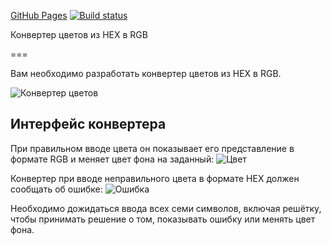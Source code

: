 [GitHub Pages](https://oksanabannova.github.io/forms-hex2rgb/)
[![Build status](https://ci.appveyor.com/api/projects/status/9g6106lrtpfb54fs?svg=true)](https://ci.appveyor.com/project/OksanaBannova/forms-hex2rgb)



Конвертер цветов из HEX в RGB

===

Вам необходимо разработать конвертер цветов из HEX в RGB.

![Конвертер цветов](./assets/preview.png)

## Интерфейс конвертера

При правильном вводе цвета он показывает его представление в формате RGB и меняет цвет фона на заданный:
![Цвет](./assets/color.png)

Конвертер при вводе неправильного цвета в формате HEX должен сообщать об ошибке:
![Ошибка](./assets/error.png)

Необходимо дожидаться ввода всех семи символов, включая решётку, чтобы принимать решение о том, показывать ошибку или менять цвет фона.